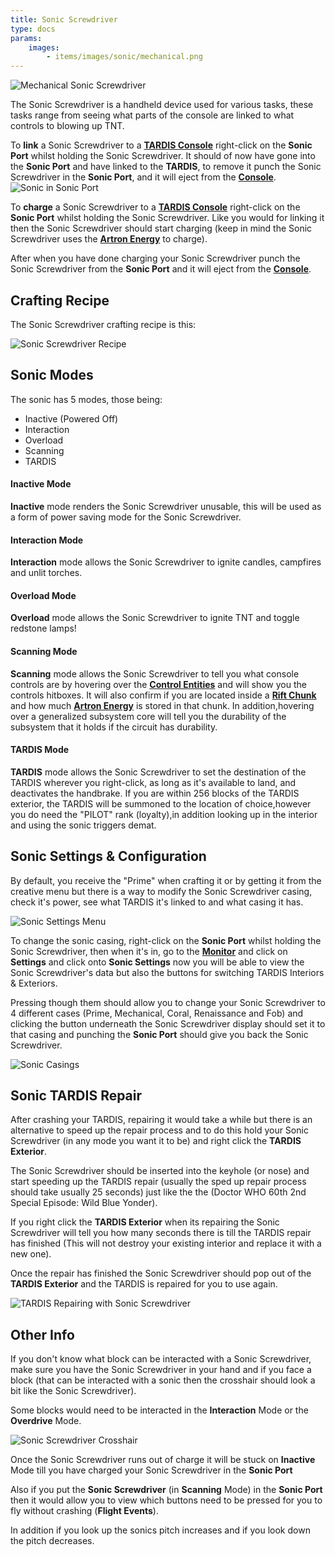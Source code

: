 ```yaml
---
title: Sonic Screwdriver
type: docs
params:
    images:
        - items/images/sonic/mechanical.png
---
```


![Mechanical Sonic Screwdriver](images/sonic/mechanical.png)

The Sonic Screwdriver is a handheld device used for various tasks, these tasks range from seeing what parts of the console are linked to what controls to blowing up TNT.

To **link** a Sonic Screwdriver to a [**TARDIS Console**](../../blocks/console) right-click on the **Sonic Port** whilst holding the Sonic Screwdriver. It should of now have gone into the **Sonic Port** and have linked to the **TARDIS**, to remove it punch the Sonic Screwdriver in the **Sonic Port**, and it will eject from the [**Console**](../../blocks/console).
![Sonic in Sonic Port](images/sonic/in_port.png)

To **charge** a Sonic Screwdriver to a [**TARDIS Console**](../../blocks/console) right-click on the **Sonic Port** whilst holding the Sonic Screwdriver. Like you would for linking it then the Sonic Screwdriver should start charging (keep in mind the Sonic Screwdriver uses the [**Artron Energy**](../../mechanics/artron) to charge). 

After when you have done charging your Sonic Screwdriver punch the Sonic Screwdriver from the **Sonic Port** and it will eject from the [**Console**](../../blocks/console).

## Crafting Recipe
The Sonic Screwdriver crafting recipe is this:

![Sonic Screwdriver Recipe](images/sonic/recipe.png)

## Sonic Modes

The sonic has 5 modes, those being:

- Inactive (Powered Off)
- Interaction
- Overload
- Scanning
- TARDIS

#### Inactive Mode
**Inactive** mode renders the Sonic Screwdriver unusable, this will be used as a form of power saving mode for the Sonic Screwdriver.

#### Interaction Mode
**Interaction** mode allows the Sonic Screwdriver to ignite candles, campfires and unlit torches.

#### Overload Mode
**Overload** mode allows the Sonic Screwdriver to ignite TNT and toggle redstone lamps!

#### Scanning Mode
**Scanning** mode allows the Sonic Screwdriver to tell you what console controls are by hovering over the [**Control Entities**](../../blocks/console#how-do-i-use-a-tardis-console) and will show you the controls hitboxes. It will also confirm if you are located inside a [**Rift Chunk**](../../mechanics/rift-chunks) and how much [**Artron Energy**](../../mechanics/artron) is stored in that chunk.
In addition,hovering over a generalized subsystem core will tell you the durability of the subsystem that it holds if the circuit has durability.

#### TARDIS Mode
**TARDIS** mode allows the Sonic Screwdriver to set the destination of the TARDIS wherever you right-click, as long as it's available to land, and deactivates the handbrake.
If you are within 256 blocks of the TARDIS exterior, the TARDIS will be summoned to the location of choice,however you do need the "PILOT" rank (loyalty),in addition looking up in the interior and using the sonic triggers demat.

## Sonic Settings & Configuration
By default, you receive the "Prime" when crafting it or by getting it from the creative menu but there is a way to modify the Sonic Screwdriver casing, check it's power, see what TARDIS it's linked to and what casing it has.

![Sonic Settings Menu](images/sonic/settings.png)

To change the sonic casing, right-click on the **Sonic Port** whilst holding the Sonic Screwdriver, then when it's in, go to the [**Monitor**](../../blocks/monitor) and click on **Settings** and click onto **Sonic Settings** now you will be able to view the Sonic Screwdriver's data but also the buttons for switching TARDIS Interiors & Exteriors. 

Pressing though them should allow you to change your Sonic Screwdriver to 4 different cases (Prime, Mechanical, Coral, Renaissance and Fob) and clicking the button underneath the Sonic Screwdriver display should set it to that casing and punching the **Sonic Port** should give you back the Sonic Screwdriver.

![Sonic Casings](images/sonic/casings.png)

## Sonic TARDIS Repair
After crashing your TARDIS, repairing it would take a while but there is an alternative to speed up the repair process and to do this hold your Sonic Screwdriver (in any mode you want it to be) and right click the **TARDIS Exterior**.

The Sonic Screwdriver should be inserted into the keyhole (or nose) and start speeding up the TARDIS repair (usually the sped up repair process should take usually 25 seconds) just like the the (Doctor WHO 60th 2nd Special Episode: Wild Blue Yonder).

If you right click the **TARDIS Exterior** when its repairing the Sonic Screwdriver will tell you how many seconds there is till the TARDIS repair has finished (This will not destroy your existing interior and replace it with a new one). 

Once the repair has finished the Sonic Screwdriver should pop out of the **TARDIS Exterior** and the TARDIS is repaired for you to use again.

![TARDIS Repairing with Sonic Screwdriver](images/sonic/repairing.png)

## Other Info
If you don't know what block can be interacted with a Sonic Screwdriver, make sure you have the Sonic Screwdriver in your hand and if you face a block (that can be interacted with a sonic then the crosshair should look a bit like the Sonic Screwdriver).

Some blocks would need to be interacted in the **Interaction** Mode or the **Overdrive** Mode.

![Sonic Screwdriver Crosshair](images/sonic/crosshair.png)

Once the Sonic Screwdriver runs out of charge it will be stuck on **Inactive** Mode till you have charged your Sonic Screwdriver in the **Sonic Port**

Also if you put the **Sonic Screwdriver** (in **Scanning** Mode) in the **Sonic Port** then it would allow you to view which buttons need to be pressed for 
you to fly without crashing (**Flight Events**).

In addition if you look up the sonics pitch increases and if you look down the pitch decreases.
